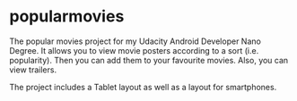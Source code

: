 # popularmovies
The popular movies project for my Udacity Android Developer Nano Degree. It allows you to view movie posters according to a sort (i.e. popularity). Then you can add them to your favourite movies. Also, you can view trailers. 

The project includes a Tablet layout as well as a layout for smartphones.
